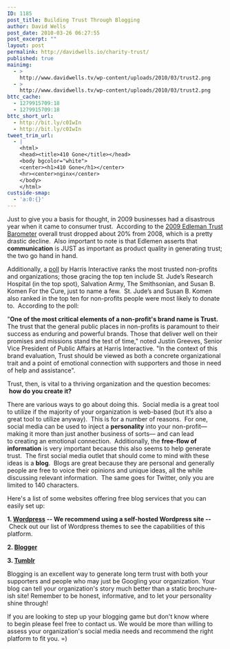 ```yaml
---
ID: 1185
post_title: Building Trust Through Blogging
author: David Wells
post_date: 2010-03-26 06:27:55
post_excerpt: ""
layout: post
permalink: http://davidwells.io/charity-trust/
published: true
mainimg:
  - >
    http://www.davidwells.tv/wp-content/uploads/2010/03/trust2.png
  - >
    http://www.davidwells.tv/wp-content/uploads/2010/03/trust2.png
bttc_cache:
  - 1279915709:18
  - 1279915709:18
bttc_short_url:
  - http://bit.ly/c0IwIn
  - http://bit.ly/c0IwIn
tweet_trim_url:
  - |
    <html>
    <head><title>410 Gone</title></head>
    <body bgcolor="white">
    <center><h1>410 Gone</h1></center>
    <hr><center>nginx</center>
    </body>
    </html>
custside-smap:
  - 'a:0:{}'
---
```

Just to give you a basis for thought, in 2009 businesses had a disastrous year when it came to consumer trust.  According to the <a href="http://www.edelman.com/trust/2009/">2009 Edleman Trust Barometer</a> overall trust dropped about 20% from 2008, which is a pretty drastic decline.  Also important to note is that Edlemen asserts that <strong>communication</strong> is JUST as important as product quality in generating trust; the two go hand in hand.
<!--more-->
Additionally, a <a href="http://news.harrisinteractive.com/profiles/investor/ResLibraryView.asp?BzID=1963&amp;ResLibraryID=36598&amp;Category=1765">poll</a> by Harris Interactive ranks the most trusted non-profits and organizations; those gracing the top ten include St. Jude’s Research Hospital (in the top spot), Salvation Army, The Smithsonian, and Susan B. Komen For the Cure, just to name a few.  St. Jude’s and Susan B. Komen also ranked in the top ten for non-profits people were most likely to donate to.  According to the poll:

"<strong>One of the most critical elements of a non-profit's brand name is Trust.</strong> The trust that the general public places in non-profits is paramount to their success as enduring and powerful brands. Those that deliver well on their promises and missions stand the test of time," noted Justin Greeves, Senior Vice President of Public Affairs at Harris Interactive. "In the context of this brand evaluation, Trust should be viewed as both a concrete organizational trait and a point of emotional connection with supporters and those in need of help and assistance".

Trust, then, is vital to a thriving organization and the question becomes:  <strong>how do you create it?</strong>

There are various ways to go about doing this.  Social media is a great tool to utilize if the majority of your organization is web-based (but it’s also a great tool to utilize anyway).  This is for a number of reasons.  For one, social media can be used to inject a <strong>personality</strong> into your non-profit— making it more than just another business of sorts— and can lead to creating an emotional connection.  Additionally, the <strong>free-flow of information</strong> is very important because this also seems to help generate trust.  The first social media outlet that should come to mind with these ideas is a <strong>blog</strong>.  Blogs are great because they are personal and generally people are free to voice their opinions and unique ideas, all the while discussing relevant information.  The same goes for Twitter, only you are limited to 140 characters.

Here's a list of some websites offering free blog services that you can easily set up:

<strong>1. </strong><strong><a href="http://wordpress.com/">Wordpress</a> -- We recommend using a self-hosted Wordpress site --</strong> Check out our list of Wordpress themes to see the capabilities of this platform.

<strong>2. </strong><a href="https://www.blogger.com/start"><strong>Blogger</strong></a>

<strong>3. </strong><strong><a href="http://www.tumblr.com/">Tumblr</a> </strong>

Blogging is an excellent way to generate long term trust with both your supporters and people who may just be Googling your organization. Your blog can tell your organization's story much better than a static brochure-ish site! Remember to be honest, informative, and to let your personality shine through!

If you are looking to step up your blogging game but don't know where to begin please feel free to contact us. We would be more than willing to assess your organization's social media needs and recommend the right platform to fit you. =)